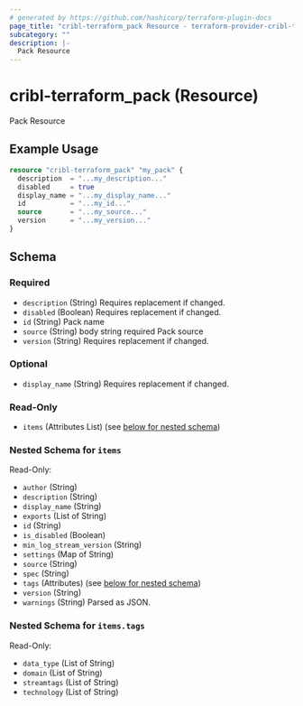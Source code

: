 ```yaml
---
# generated by https://github.com/hashicorp/terraform-plugin-docs
page_title: "cribl-terraform_pack Resource - terraform-provider-cribl-terraform"
subcategory: ""
description: |-
  Pack Resource
---
```


# cribl-terraform_pack (Resource)

Pack Resource

## Example Usage

```terraform
resource "cribl-terraform_pack" "my_pack" {
  description  = "...my_description..."
  disabled     = true
  display_name = "...my_display_name..."
  id           = "...my_id..."
  source       = "...my_source..."
  version      = "...my_version..."
}
```

<!-- schema generated by tfplugindocs -->
## Schema

### Required

- `description` (String) Requires replacement if changed.
- `disabled` (Boolean) Requires replacement if changed.
- `id` (String) Pack name
- `source` (String) body string required Pack source
- `version` (String) Requires replacement if changed.

### Optional

- `display_name` (String) Requires replacement if changed.

### Read-Only

- `items` (Attributes List) (see [below for nested schema](#nestedatt--items))

<a id="nestedatt--items"></a>
### Nested Schema for `items`

Read-Only:

- `author` (String)
- `description` (String)
- `display_name` (String)
- `exports` (List of String)
- `id` (String)
- `is_disabled` (Boolean)
- `min_log_stream_version` (String)
- `settings` (Map of String)
- `source` (String)
- `spec` (String)
- `tags` (Attributes) (see [below for nested schema](#nestedatt--items--tags))
- `version` (String)
- `warnings` (String) Parsed as JSON.

<a id="nestedatt--items--tags"></a>
### Nested Schema for `items.tags`

Read-Only:

- `data_type` (List of String)
- `domain` (List of String)
- `streamtags` (List of String)
- `technology` (List of String)
